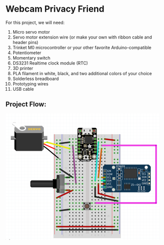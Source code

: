 # Webcam Privacy Friend

For this project, we will need:

1. Micro servo motor
2. Servo motor extension wire (or make your own with ribbon cable and header pins)
3. Trinket M0 microcontroller or your other favorite Arduino-compatible
4. Potentiometer
5. Momentary switch
6. DS3231 Realtime clock module (RTC)
7. 3D printer
8. PLA filament in white, black, and two additional colors of your choice
9. Solderless breadboard
10. Prototyping wires
11. USB cable

## Project Flow:

![CircuitDiagram.png](/MiniTask-1/CircuitDiagram.png)

